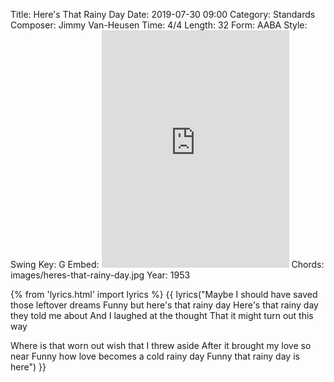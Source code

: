 Title: Here's That Rainy Day
Date: 2019-07-30 09:00
Category: Standards
Composer: Jimmy Van-Heusen
Time: 4/4
Length: 32
Form: AABA
Style: Swing
Key: G
Embed: <iframe src="https://open.spotify.com/embed/playlist/4xzu4eOuq0M4W0POR7HCoC" width="300" height="380" frameborder="0" allowtransparency="true" allow="encrypted-media"></iframe>
Chords: images/heres-that-rainy-day.jpg
Year: 1953

{% from 'lyrics.html' import lyrics %}
{{ lyrics("Maybe I should have saved those leftover dreams
Funny but here's that rainy day
Here's that rainy day they told me about
And I laughed at the thought
That it might turn out this way

Where is that worn out wish that I threw aside
After it brought my love so near
Funny how love becomes a cold rainy day
Funny that rainy day is here") }}
